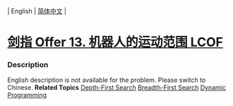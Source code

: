| English | [简体中文](README.md) |

# [剑指 Offer 13. 机器人的运动范围  LCOF](https://leetcode.cn/problems/ji-qi-ren-de-yun-dong-fan-wei-lcof)
 ### Description
English description is not available for the problem. Please switch to Chinese.
**Related Topics**  [Depth-First Search](https://leetcode.cn/tag/depth-first-search) [Breadth-First Search](https://leetcode.cn/tag/breadth-first-search) [Dynamic Programming](https://leetcode.cn/tag/dynamic-programming) 